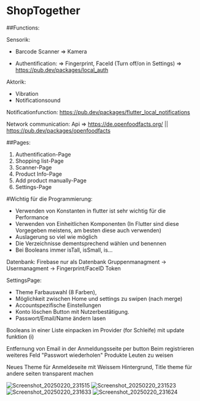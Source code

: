 # ShopTogether

##Functions:

Sensorik:
- Barcode Scanner => Kamera

- Authentification:
  => Fingerprint, FaceId (Turn off/on in Settings) => https://pub.dev/packages/local_auth

Aktorik:
- Vibration
- Notificationsound

Notificationfunction:
https://pub.dev/packages/flutter_local_notifications

Network communication:
Api => https://de.openfoodfacts.org/ || https://pub.dev/packages/openfoodfacts

##Pages:
1) Authentification-Page
2) Shopping list-Page
3) Scanner-Page
4) Product Info-Page
5) Add product manually-Page
6) Settings-Page

#Wichtig für die Programmierung:
- Verwenden von Konstanten in flutter ist sehr wichtig für die Performance
- Verwenden von Einheitlichen Komponenten (In Flutter sind diese Vorgegeben meistens, am besten diese auch verwenden)
- Auslagerung so viel wie möglich
- Die Verzeichnisse dementsprechend wählen und benennen
- Bei Booleans immer isTall, isSmall, is...

Datenbank: Firebase nur als Datenbank
Gruppenmanagment -> Usermanagment -> Fingerprint/FaceID Token


SettingsPage:
- Theme Farbauswahl (8 Farben),
- Möglichkeit zwischen Home und settings zu swipen (nach merge)
- Accountspezifische Einstellungen
 - Konto löschen Button mit Nutzerbestätigung.
 - Passwort/Email/Name ändern lasen

Booleans in einer Liste einpacken im Provider (for Schleife) mit update funktion (i)

Entfernung von Email in der Anmeldungsseite per button
Beim registrieren weiteres Feld "Passwort wiederholen"
Produkte Leuten zu weisen

Neues Theme für Anmeldeseite mit Weissem Hintergrund, Title theme für andere seiten transparent machen

![Screenshot_20250220_231515](https://github.com/user-attachments/assets/fe73add3-4079-4306-a5e8-66c1a69f23f9)
![Screenshot_20250220_231523](https://github.com/user-attachments/assets/d6dafb21-d2fb-4883-93d0-8e8a8f89378f)
![Screenshot_20250220_231633](https://github.com/user-attachments/assets/316397b6-43ec-4296-9632-1a40997976d3)
![Screenshot_20250220_231624](https://github.com/user-attachments/assets/a390f693-66dc-4a20-8c6d-5be1a7e477a0)


